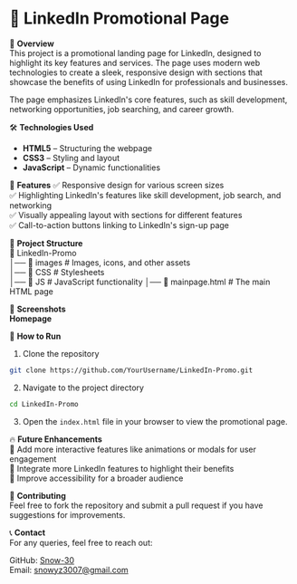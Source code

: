 # 💼 LinkedIn Promotional Page

🚀 **Overview**  
This project is a promotional landing page for LinkedIn, designed to highlight its key features and services. The page uses modern web technologies to create a sleek, responsive design with sections that showcase the benefits of using LinkedIn for professionals and businesses.

The page emphasizes LinkedIn's core features, such as skill development, networking opportunities, job searching, and career growth.

🛠️ **Technologies Used**
- **HTML5** – Structuring the webpage
- **CSS3** – Styling and layout
- **JavaScript** – Dynamic functionalities

🎯 **Features**
✅ Responsive design for various screen sizes  
✅ Highlighting LinkedIn's features like skill development, job search, and networking  
✅ Visually appealing layout with sections for different features  
✅ Call-to-action buttons linking to LinkedIn's sign-up page

📂 **Project Structure**  
📁 LinkedIn-Promo  
│── 📂 images  # Images, icons, and other assets  
│── 📂 CSS  # Stylesheets  
│── 📂 JS  # JavaScript functionality
│── 📂 mainpage.html  # The main HTML page

📸 **Screenshots**  
**Homepage**  

🚀 **How to Run**  
1. Clone the repository  
```bash
git clone https://github.com/YourUsername/LinkedIn-Promo.git
```

2. Navigate to the project directory  
```bash
cd LinkedIn-Promo
```

3. Open the `index.html` file in your browser to view the promotional page.

🔥 **Future Enhancements**  
🔹 Add more interactive features like animations or modals for user engagement  
🔹 Integrate more LinkedIn features to highlight their benefits  
🔹 Improve accessibility for a broader audience

🤝 **Contributing**  
Feel free to fork the repository and submit a pull request if you have suggestions for improvements.

📞 **Contact**  
For any queries, feel free to reach out:

GitHub: [Snow-30](https://github.com/Snow-30)  
Email: snowyz3007@gmail.com
